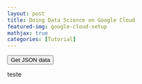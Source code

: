 ```yaml
---
layout: post
title: Doing Data Science on Google Cloud
featured-img: google-cloud-setup
mathjax: true
categories: [Tutorial]
---
```

<!DOCTYPE html>
<html>
<head>

  <script src="https://code.jquery.com/jquery-3.2.1.min.js" type=text/javascript></script>
  <script type=text/javascript>
      $(document).ready(function(){
          $.getJSON(
              "http://35.226.182.38/",
              {format: "json"})
              .done(
                  function(data) {
                      var plot_id = data.stuff;
                      $("#retval").html( "<strong>" + plot_id + "</strong>" + " eh?" );
                  }
              );
      });
  </script>


</head>


<body>

<button>Get JSON data</button>

<div id="where">teste</div>
<div id="retval"></div>

</body>
</html>
